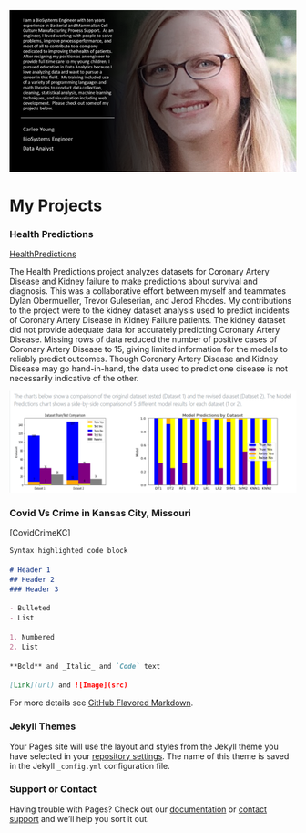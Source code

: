 ![Introduction](intro.PNG)


# My Projects

### Health Predictions

[HealthPredictions](https://carleeyoung.github.io/Health-Prediction/templates/index.html)

The Health Predictions project analyzes datasets for Coronary Artery Disease and Kidney failure to make predictions about survival and diagnosis.  This was a collaborative effort between myself and teammates Dylan Obermueller, Trevor Guleserian, and Jerod Rhodes.  My contributions to the project were to the kidney dataset analysis used to predict incidents of Coronary Artery Disease in Kidney Failure patients.  The kidney dataset did not provide adequate data for accurately predicting Coronary Artery Disease.  Missing rows of data reduced the number of positive cases of Coronary Artery Disease to 15, giving limited information for the models to reliably predict outcomes.  Though Coronary Artery Disease and Kidney Disease may go hand-in-hand, the data used to predict one disease is not necessarily indicative of the other.

![HealthPredictionsImg](HealthPredictionsImg.PNG)


### Covid Vs Crime in Kansas City, Missouri

[CovidCrimeKC]

```markdown
Syntax highlighted code block

# Header 1
## Header 2
### Header 3

- Bulleted
- List

1. Numbered
2. List

**Bold** and _Italic_ and `Code` text

[Link](url) and ![Image](src)
```

For more details see [GitHub Flavored Markdown](https://guides.github.com/features/mastering-markdown/).

### Jekyll Themes

Your Pages site will use the layout and styles from the Jekyll theme you have selected in your [repository settings](https://github.com/carleeyoung/carleeyoung.github.io/settings). The name of this theme is saved in the Jekyll `_config.yml` configuration file.

### Support or Contact

Having trouble with Pages? Check out our [documentation](https://docs.github.com/categories/github-pages-basics/) or [contact support](https://github.com/contact) and we’ll help you sort it out.
